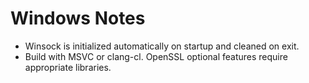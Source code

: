 <!-- SPDX-License-Identifier: Apache-2.0 -->
# Windows Notes

- Winsock is initialized automatically on startup and cleaned on exit.
- Build with MSVC or clang-cl. OpenSSL optional features require appropriate libraries.
